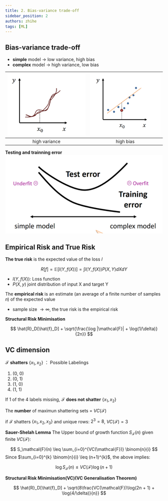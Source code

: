 ```yaml
---
title: 2. Bias-variance trade-off
sidebar_position: 2
authors: zhihe
tags: [ML]
---
```


## Bias-variance trade-off
- **simple** model $\rightarrow$ low variance, high bias
- **complex** model $\rightarrow$ high variance, low bias

| ![alt text](./image-2.png) | ![alt text](./image-3.png) |
|:--------------------------:|:--------------------------:|
| high variance | high bias |


**Testing and trainning error**
![alt text](image-4.png)    

## Empirical Risk and True Risk
**The true risk** is the expected value of the loss 𝑙

$$
R[f] = \mathbb{E}[l(Y, f(X))] = \int l(Y, f(X)) P(X, Y) dX dY
$$
- $l(Y, f(X))$: Loss function
- $P(X,y)$ joint distribution of input X and target Y

The **empirical risk** is an estimate (an average of a finite number of samples 𝑛) of the expected value
- sample size $\rightarrow \infty$, the true risk is the empirical risk

**Structural Risk Minimisation**

$$
\hat{R}_D[\hat{f}_D] + \sqrt{\frac{\log |\mathcal{F}| + \log(1/\delta)}{2n}}
$$

## VC dimension
$\mathcal{F} \ \textbf{shatters} \ \{ x_1, x_2 \}$ ： Possible Labelings
1. (0, 0)
2. (0, 1)
3. (1, 0)
4. (1, 1)

If 1 of the 4 labels missing,  $\mathcal{F} \ \textbf{does not shatter} \ \{ x_1, x_2 \}$ 

The **number** of maximun shattering sets = $VC(\mathcal{F})$

if $\mathcal{F}$ shatters $\{x_1, x_2, x_3\}$ and unique rows: $2^3 = 8$, $VC(\mathcal{F}) = 3$

**Sauer-Shelah Lemma**
The Upper bound of growth function $S_\mathcal{F}(n)$ given finite $VC(\mathcal{F})$:

$$
S_\mathcal{F}(n) \leq \sum_{i=0}^{VC(\mathcal{F})} \binom{n}{i}
$$
Since $\sum_{i=0}^{k} \binom{n}{i} \leq (n+1)^{k}$, the above implies:

$$
\log S_\mathcal{F}(n) \leq VC(\mathcal{F}) \log(n+1)
$$


**Structural Risk Minimisation(VC)(VC Generalisation Theorem)**

$$
\hat{R}_D[\hat{f}_D] + \sqrt{8\frac{VC(\mathcal{F})\log(2n + 1) + \log(4/\delta)}{n}}
$$

